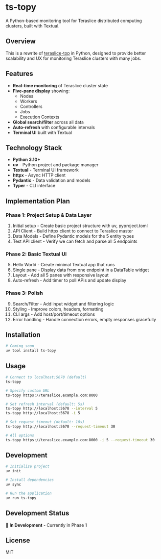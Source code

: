 # ts-topy

A Python-based monitoring tool for Teraslice distributed computing clusters, built with Textual.

## Overview

This is a rewrite of [teraslice-top](https://github.com/godber/teraslice-top) in Python, designed to provide better scalability and UX for monitoring Teraslice clusters with many jobs.

## Features

- **Real-time monitoring** of Teraslice cluster state
- **Five-pane display** showing:
  - Nodes
  - Workers
  - Controllers
  - Jobs
  - Execution Contexts
- **Global search/filter** across all data
- **Auto-refresh** with configurable intervals
- **Terminal UI** built with Textual

## Technology Stack

- **Python 3.10+**
- **uv** - Python project and package manager
- **Textual** - Terminal UI framework
- **httpx** - Async HTTP client
- **Pydantic** - Data validation and models
- **Typer** - CLI interface

## Implementation Plan

### Phase 1: Project Setup & Data Layer

1. Initial setup - Create basic project structure with uv, pyproject.toml
2. API Client - Build httpx client to connect to Teraslice master
3. Data Models - Define Pydantic models for the 5 entity types
4. Test API client - Verify we can fetch and parse all 5 endpoints

### Phase 2: Basic Textual UI

5. Hello World - Create minimal Textual app that runs
6. Single pane - Display data from one endpoint in a DataTable widget
7. Layout - Add all 5 panes with responsive layout
8. Auto-refresh - Add timer to poll APIs and update display

### Phase 3: Polish

9. Search/Filter - Add input widget and filtering logic
10. Styling - Improve colors, headers, formatting
11. CLI args - Add host/port/timeout options
12. Error handling - Handle connection errors, empty responses gracefully

## Installation

```bash
# Coming soon
uv tool install ts-topy
```

## Usage

```bash
# Connect to localhost:5678 (default)
ts-topy

# Specify custom URL
ts-topy https://teraslice.example.com:8000

# Set refresh interval (default: 5s)
ts-topy http://localhost:5678 --interval 5
ts-topy http://localhost:5678 -i 5

# Set request timeout (default: 10s)
ts-topy http://localhost:5678 --request-timeout 30

# All options
ts-topy https://teraslice.example.com:8000 -i 5 --request-timeout 30
```

## Development

```bash
# Initialize project
uv init

# Install dependencies
uv sync

# Run the application
uv run ts-topy
```

## Development Status

🚧 **In Development** - Currently in Phase 1

## License

MIT
